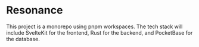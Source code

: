 # Resonance

This project is a monorepo using pnpm workspaces. The tech stack will include SvelteKit for the frontend, Rust for the backend, and PocketBase for the database.